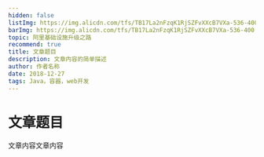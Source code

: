 ```yaml
---
hidden: false
listImg: https://img.alicdn.com/tfs/TB17La2nFzqK1RjSZFvXXcB7VXa-536-400.png
barImg: https://img.alicdn.com/tfs/TB17La2nFzqK1RjSZFvXXcB7VXa-536-400.png
topic: 阿里基础设施升级之路
recommend: true
title: 文章题目
description: 文章内容的简单描述
author: 作者名称
date: 2018-12-27
tags: Java，容器，web开发
---
```


# 文章题目

文章内容文章内容